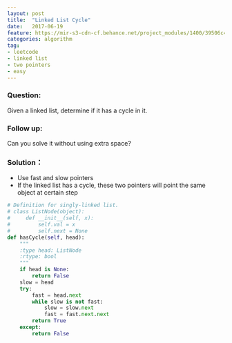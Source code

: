 ```yaml
---
layout: post
title:  "Linked List Cycle"
date:   2017-06-19
feature: https://mir-s3-cdn-cf.behance.net/project_modules/1400/39506c49535589.58b77ea8a36f5.jpg
categories: algorithm
tag:
- leetcode
- linked list
- two pointers
- easy
---
```

### Question: 
Given a linked list, determine if it has a cycle in it.

### Follow up:
Can you solve it without using extra space?

### Solution：
- Use fast and slow pointers
- If the linked list has a cycle, these two pointers will point the same object at certain step


```python
# Definition for singly-linked list.
# class ListNode(object):
#     def __init__(self, x):
#         self.val = x
#         self.next = None
def hasCycle(self, head):
    """
    :type head: ListNode
    :rtype: bool
    """
    if head is None:
        return False
    slow = head
    try:
        fast = head.next
        while slow is not fast:
            slow = slow.next
            fast = fast.next.next
        return True
    except:
        return False
```